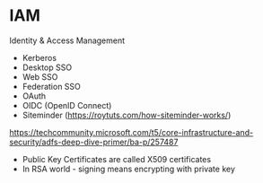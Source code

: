 # IAM
Identity &amp; Access Management

- Kerberos
- Desktop SSO
- Web SSO
- Federation SSO
- OAuth
- OIDC (OpenID Connect)
- Siteminder (https://roytuts.com/how-siteminder-works/)

https://techcommunity.microsoft.com/t5/core-infrastructure-and-security/adfs-deep-dive-primer/ba-p/257487

- Public Key Certificates are called X509 certificates
- In RSA world - signing means encrypting with private key
